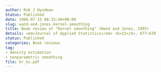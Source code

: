 ```yaml
---
author: Rob J Hyndman
Status: Published
date: 1996-07-15 08:33:49+00:00
slug: wand-and-jones-kernel-smoothing
title: Book review of "Kernel smoothing" (Wand and Jones, 1995)
details: <em>Journal of Applied Statistics</em> <b>23</b>, 677–678
status: Published
categories: Book reviews
tag:
- density estimation
- nonparametric smoothing
file: br_ks.pdf
---
```

